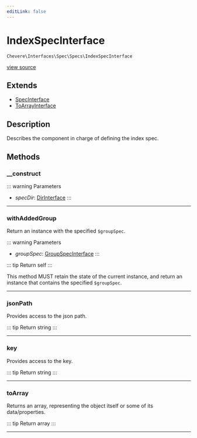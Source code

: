 ```yaml
---
editLink: false
---
```


# IndexSpecInterface

`Chevere\Interfaces\Spec\Specs\IndexSpecInterface`

[view source](https://github.com/chevere/chevere/blob/master/src/Chevere/Interfaces/Spec/Specs/IndexSpecInterface.php)

## Extends

- [SpecInterface](../SpecInterface.md)
- [ToArrayInterface](../../Common/ToArrayInterface.md)

## Description

Describes the component in charge of defining the index spec.

## Methods

### __construct

::: warning Parameters
- *specDir*: [DirInterface](../../Filesystem/DirInterface.md)
:::

---

### withAddedGroup

Return an instance with the specified `$groupSpec`.

::: warning Parameters
- *groupSpec*: [GroupSpecInterface](./GroupSpecInterface.md)
:::

::: tip Return
self
:::

This method MUST retain the state of the current instance, and return
an instance that contains the specified `$groupSpec`.

---

### jsonPath

Provides access to the json path.

::: tip Return
string
:::

---

### key

Provides access to the key.

::: tip Return
string
:::

---

### toArray

Returns an array, representing the object itself or some of its data/properties.

::: tip Return
array
:::

---
